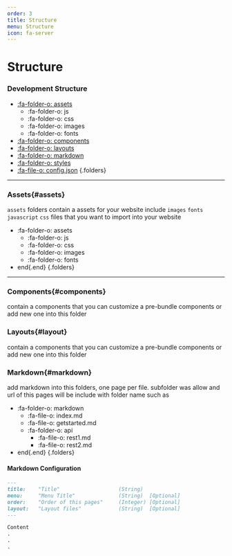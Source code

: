 ```yaml
---
order: 3
title: Structure
menu: Structure
icon: fa-server
---
```



# Structure

### Development Structure

- [:fa-folder-o: assets](#assets)
  - :fa-folder-o: js
  - :fa-folder-o: css
  - :fa-folder-o: images
  - :fa-folder-o: fonts
- [:fa-folder-o: components](#components)
- [:fa-folder-o: layouts](#layouts)
- [:fa-folder-o: markdown](#markdown)
- [:fa-folder-o: styles](#styles)
- [:fa-file-o: config.json](#config)
{.folders}

---

### Assets{#assets}

`assets` folders contain a assets for your website include `images` `fonts` `javascript` `css` files that you want to import into your website

- :fa-folder-o: assets
  - :fa-folder-o: js
  - :fa-folder-o: css
  - :fa-folder-o: images
  - :fa-folder-o: fonts
- end{.end}
{.folders}

---

### Components{#components}

contain a components that you can customize a pre-bundle components or add new one into this folder


### Layouts{#layout}

contain a components that you can customize a pre-bundle components or add new one into this folder

### Markdown{#markdown}

add markdown into this folders, one page per file.
subfolder was allow and url of this pages will be include with folder name such as


- :fa-folder-o: markdown
  - :fa-file-o: index.md
  - :fa-file-o: getstarted.md
  - :fa-folder-o: api
    - :fa-file-o: rest1.md
    - :fa-file-o: rest2.md
- end{.end}
{.folders}


#### Markdown Configuration

```markdown
---
title:    "Title"                   (String)
menu:     "Menu Title"              (String)  [Optional]
order:    "Order of this pages"     (Integer) [Optional]
layout:   "Layout files"            (String)  [Optional]
---

Content
.
.
.
```

